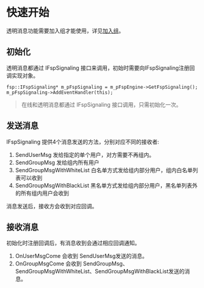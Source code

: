# 快速开始

透明消息功能需要加入组才能使用，详见[加入组](../platform/prepare_windows.md)。

## 初始化

透明消息都通过 IFspSignaling 接口来调用，初始时需要向IFspSignaling注册回调实现对象。

```
fsp::IFspSignaling* m_pFspSignaling = m_pFspEngine->GetFspSignaling();
m_pFspSignaling->AddEventHandler(this);
```

> 在线和透明消息都通过 IFspSignaling 接口调用，只需初始化一次。

## 发送消息

IFspSignaling 提供4个消息发送的方法，分别对应不同的接收者:

1. SendUserMsg 发给指定的单个用户，对方需要不再组内。
2. SendGroupMsg 发给组内所有用户
3. SendGroupMsgWithWhiteList 白名单方式发给组内部分用户，组内白名单列表可以收到
4. SendGroupMsgWithBlackList 黑名单方式发给组内部分用户，黑名单列表外的所有组内用户会收到

消息发送后，接收方会收到对应回调。

## 接收消息

初始化时注册回调后，有消息收到会通过相应回调通知。

1. OnUserMsgCome 会收到 SendUserMsg发送的消息。
2. OnGroupMsgCome 会收到 SendGroupMsg、SendGroupMsgWithWhiteList、SendGroupMsgWithBlackList发送的消息。

